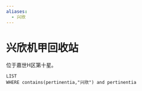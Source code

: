 ```yaml
---
aliases:
  - 兴欣
---
```


# 兴欣机甲回收站

位于嘉世H区第十星。

```dataview
LIST
WHERE contains(pertinentia,"兴欣") and pertinentia
```
